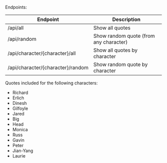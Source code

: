 Endpoints:

| Endpoint                          | Description                            |
| --------------------------------- | -------------------------------------- |
| /api/all                          | Show all quotes                        |
| /api/random                       | Show random quote (from any character) |
| /api/character/{character}/all    | Show all quotes by character           |
| /api/character/{character}/random | Show random quote by character         |

Quotes included for the following characters:

- Richard
- Erlich
- Dinesh
- Gilfoyle
- Jared
- Big
- Head
- Monica
- Russ
- Gavin
- Peter
- Jian-Yang
- Laurie
